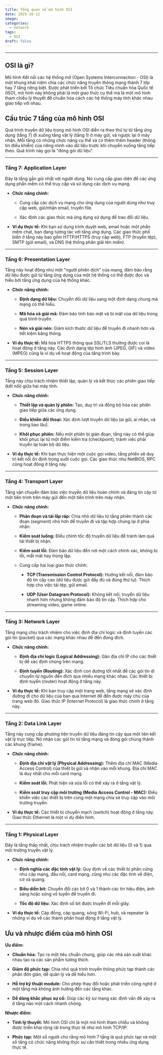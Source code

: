 ```yaml
---
title: Tổng quan về mô hình OSI
date: 2025-10-12
image:
categories:
  - network
tags:
  - OSI
draft: false
---
```


<!--more-->

---
## OSI là gì?

Mô hình Kết nối các hệ thống mở (Open Systems Interconnection - OSI) là một khung khái niệm chia các chức năng truyền thông mạng thành 7 lớp hay 7 tầng riêng biệt. Được phát triển bởi Tổ chức Tiêu chuẩn hóa Quốc tế (ISO), mô hình này không phải là một giao thức cụ thể mà là một mô hình tham chiếu lý thuyết để chuẩn hóa cách các hệ thống máy tính khác nhau giao tiếp với nhau.
## Cấu trúc 7 tầng của mô hình OSI

Quá trình truyền dữ liệu trong mô hình OSI diễn ra theo thứ tự từ tầng ứng dụng (tầng 7) đi xuống tầng vật lý (tầng 1) ở máy gửi, và ngược lại ở máy nhận. Mỗi tầng có những chức năng cụ thể và có thêm thêm header (thông tin điều khiển) của riêng mình vào dữ liệu trước khi chuyển xuống tầng tiếp theo. Quá trình này gọi là "đóng gói dữ liệu".

---

### **Tầng 7: Application Layer**

Đây là tầng gần gũi nhất với người dùng. Nó cung cấp giao diện để các ứng dụng phần mềm có thể truy cập và sử dụng các dịch vụ mạng.

*   **Chức năng chính:**
	
    *   Cung cấp các dịch vụ mạng cho ứng dụng của người dùng như truy cập web, gửi/nhận email, truyền file.
		
    *   Xác định các giao thức mà ứng dụng sử dụng để trao đổi dữ liệu.
	
*   **Ví dụ thực tế:** Khi bạn sử dụng trình duyệt web, email hoặc một phần mềm chat, bạn đang tương tác với tầng ứng dụng. Các giao thức phổ biến ở tầng này bao gồm HTTP/HTTPS (truy cập web), FTP (truyền tệp), SMTP (gửi email), và DNS (hệ thống phân giải tên miền).

---

### **Tầng 6: Presentation Layer**

Tầng này hoạt động như một "người phiên dịch" của mạng, đảm bảo rằng dữ liệu được gửi từ tầng ứng dụng của một hệ thống có thể được đọc và hiểu bởi tầng ứng dụng của hệ thống khác.

*   **Chức năng chính:**
	
    *   **Định dạng dữ liệu:** Chuyển đổi dữ liệu sang một định dạng chung mà mạng có thể hiểu.
		
    *   **Mã hóa và giải mã:** Đảm bảo tính bảo mật và bí mật của dữ liệu trong quá trình truyền.
		
    *   **Nén và giải nén:** Giảm kích thước dữ liệu để truyền đi nhanh hơn và tiết kiệm băng thông.
	
*   **Ví dụ thực tế:** Mã hóa HTTPS thông qua SSL/TLS thường được coi là hoạt động ở tầng này. Các định dạng tệp hình ảnh (JPEG, GIF) và video (MPEG) cũng là ví dụ về hoạt động của tầng trình bày.

---

### **Tầng 5: Session Layer**

Tầng này chịu trách nhiệm thiết lập, quản lý và kết thúc các phiên giao tiếp (kết nối) giữa hai máy tính.

*   **Chức năng chính:**
	
    *   **Thiết lập và quản lý phiên:** Tạo, duy trì và đồng bộ hóa các phiên giao tiếp giữa các ứng dụng.
		
    *   **Điều khiển đối thoại:** Xác định lượt truyền dữ liệu (ai gửi, ai nhận, và trong bao lâu).
		
    *   **Khôi phục phiên:** Nếu một phiên bị gián đoạn, tầng này có thể giúp khôi phục lại từ một điểm kiểm tra (checkpoint), tránh việc phải truyền lại toàn bộ dữ liệu.
	
*   **Ví dụ thực tế:** Khi bạn thực hiện một cuộc gọi video, tầng phiên sẽ duy trì kết nối ổn định trong suốt cuộc gọi. Các giao thức như NetBIOS, RPC cũng hoạt động ở tầng này.

---

### **Tầng 4: Transport Layer**

Tầng vận chuyển đảm bảo việc truyền dữ liệu hoàn chỉnh và đáng tin cậy từ một tiến trình trên máy gửi đến một tiến trình trên máy nhận.

*   **Chức năng chính:**
	
    *   **Phân đoạn và tái lắp ráp:** Chia nhỏ dữ liệu từ tầng phiên thành các đoạn (segment) nhỏ hơn để truyền đi và tập hợp chúng lại ở phía nhận.
		
    *   **Kiểm soát luồng:** Điều chỉnh tốc độ truyền dữ liệu để tránh làm quá tải thiết bị nhận.
		
    *   **Kiểm soát lỗi:** Đảm bảo dữ liệu đến nơi một cách chính xác, không bị lỗi, mất mát hay trùng lặp.
		
    *   Cung cấp hai loại giao thức chính:
		
        *   **TCP (Transmission Control Protocol):** Hướng kết nối, đảm bảo độ tin cậy cao (dữ liệu được gửi đầy đủ và đúng thứ tự). Thích hợp cho việc tải tệp, gửi email.
			
        *   **UDP (User Datagram Protocol):** Không kết nối, truyền dữ liệu nhanh hơn nhưng không đảm bảo độ tin cậy. Thích hợp cho streaming video, game online.
	
---

### **Tầng 3: Network Layer**

Tầng mạng chịu trách nhiệm cho việc định địa chỉ logic và định tuyến các gói tin (packet) qua các mạng khác nhau để đến đúng đích.

*   **Chức năng chính:**
	
    *   **Định địa chỉ logic (Logical Addressing):** Gán địa chỉ IP cho các thiết bị để xác định chúng trên mạng.
		
    *   **Định tuyến (Routing):** Xác định con đường tốt nhất để các gói tin di chuyển từ nguồn đến đích qua nhiều mạng khác nhau. Các thiết bị định tuyến (router) hoạt động ở tầng này.
	
*   **Ví dụ thực tế:** Khi bạn truy cập một trang web, tầng mạng sẽ xác định đường đi cho dữ liệu của bạn qua Internet để đến được máy chủ của trang web đó. Giao thức IP (Internet Protocol) là giao thức chính ở tầng này.

---

### **Tầng 2: Data Link Layer**

Tầng này cung cấp phương tiện truyền dữ liệu đáng tin cậy qua một liên kết vật lý trực tiếp. Nó nhận các gói tin từ tầng mạng và đóng gói chúng thành các khung (frame).

*   **Chức năng chính:**
	
    *   **Định địa chỉ vật lý (Physical Addressing):** Thêm địa chỉ MAC (Media Access Control) của thiết bị gửi và nhận vào mỗi khung. Địa chỉ MAC là duy nhất cho mỗi card mạng.
		
    *   **Kiểm soát lỗi:** Phát hiện và sửa lỗi có thể xảy ra ở tầng vật lý.
		
    *   **Kiểm soát truy cập môi trường (Media Access Control - MAC):** Điều khiển việc các thiết bị trên cùng một mạng chia sẻ truy cập vào môi trường truyền.
	
*   **Ví dụ thực tế:** Các thiết bị chuyển mạch (switch) hoạt động ở tầng này. Giao thức Ethernet là một ví dụ điển hình.

---

### **Tầng 1: Physical Layer**

Đây là tầng thấp nhất, chịu trách nhiệm truyền các bit dữ liệu (0 và 1) qua môi trường truyền vật lý.

*   **Chức năng chính:**
	
    *   **Định nghĩa các đặc tính vật lý:** Quy định về các thiết bị phần cứng như cáp mạng, đầu nối, card mạng, cũng như các đặc tính về điện, cơ và quang.
		
    *   **Biểu diễn bit:** Chuyển đổi các bit 0 và 1 thành các tín hiệu điện, ánh sáng hoặc sóng vô tuyến để truyền đi.
		
    *   **Tốc độ dữ liệu:** Xác định số bit được truyền đi mỗi giây.
	
*   **Ví dụ thực tế:** Cáp đồng, cáp quang, sóng Wi-Fi, hub, và repeater là những ví dụ về các thành phần hoạt động ở tầng vật lý.

## Ưu và nhược điểm của mô hình OSI

**Ưu điểm:**
	
*   **Chuẩn hóa:** Tạo ra một tiêu chuẩn chung, giúp các nhà sản xuất khác nhau tạo ra các sản phẩm tương thích.
	
*   **Giảm độ phức tạp:** Chia nhỏ quá trình truyền thông phức tạp thành các phần đơn giản, dễ quản lý và dễ hiểu hơn.
	
*   **Hỗ trợ kỹ thuật module:** Cho phép thay đổi hoặc phát triển công nghệ ở một tầng mà không ảnh hưởng đến các tầng khác.
	
*   **Dễ dàng khắc phục sự cố:** Giúp các kỹ sư mạng xác định vấn đề xảy ra ở tầng nào một cách nhanh chóng.
	
**Nhược điểm:**
	
*   **Tính lý thuyết:** Mô hình OSI chỉ là một mô hình tham chiếu và không được triển khai rộng rãi trong thực tế như mô hình TCP/IP.
	
*   **Phức tạp:** Một số người cho rằng mô hình 7 tầng là quá phức tạp và một số tầng có chức năng không thực sự cần thiết trong nhiều ứng dụng thực tế.